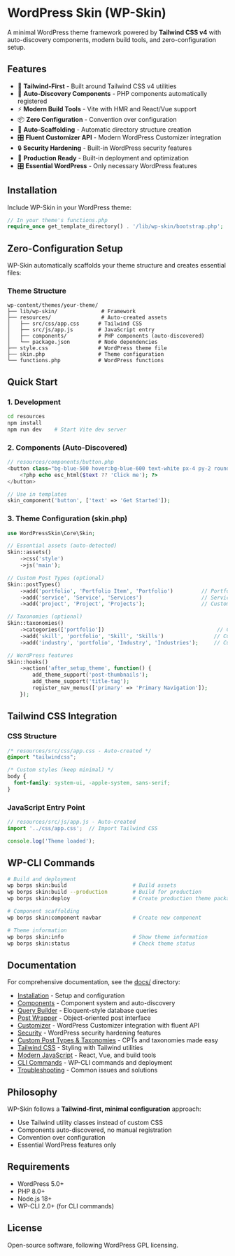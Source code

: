 # WordPress Skin (WP-Skin)

A minimal WordPress theme framework powered by **Tailwind CSS v4** with auto-discovery components, modern build tools, and zero-configuration setup.

## Features

- 🎨 **Tailwind-First** - Built around Tailwind CSS v4 utilities
- 🧩 **Auto-Discovery Components** - PHP components automatically registered
- ⚡ **Modern Build Tools** - Vite with HMR and React/Vue support
- 📦 **Zero Configuration** - Convention over configuration
- 🔧 **Auto-Scaffolding** - Automatic directory structure creation
- 🎛️ **Fluent Customizer API** - Modern WordPress Customizer integration
- 🔒 **Security Hardening** - Built-in WordPress security features
- 🚀 **Production Ready** - Built-in deployment and optimization
- 🎛️ **Essential WordPress** - Only necessary WordPress features

## Installation

Include WP-Skin in your WordPress theme:

```php
// In your theme's functions.php
require_once get_template_directory() . '/lib/wp-skin/bootstrap.php';
```

## Zero-Configuration Setup

WP-Skin automatically scaffolds your theme structure and creates essential files:

### Theme Structure
```
wp-content/themes/your-theme/
├── lib/wp-skin/              # Framework
├── resources/                # Auto-created assets
│   ├── src/css/app.css      # Tailwind CSS
│   ├── src/js/app.js        # JavaScript entry
│   ├── components/          # PHP components (auto-discovered)
│   └── package.json         # Node dependencies
├── style.css                # WordPress theme file
├── skin.php                 # Theme configuration
└── functions.php            # WordPress functions
```

## Quick Start

### 1. Development
```bash
cd resources
npm install
npm run dev    # Start Vite dev server
```

### 2. Components (Auto-Discovered)
```php
// resources/components/button.php
<button class="bg-blue-500 hover:bg-blue-600 text-white px-4 py-2 rounded">
    <?php echo esc_html($text ?? 'Click me'); ?>
</button>
```

```php
// Use in templates
skin_component('button', ['text' => 'Get Started']);
```

### 3. Theme Configuration (skin.php)
```php
use WordPressSkin\Core\Skin;

// Essential assets (auto-detected)
Skin::assets()
    ->css('style')
    ->js('main');

// Custom Post Types (optional)
Skin::postTypes()
    ->add('portfolio', 'Portfolio Item', 'Portfolio')         // Portfolio post type
    ->add('service', 'Service', 'Services')                   // Services post type
    ->add('project', 'Project', 'Projects');                  // Custom project post type

// Taxonomies (optional)
Skin::taxonomies()
    ->categories(['portfolio'])                                    // Categories for portfolio
    ->add('skill', 'portfolio', 'Skill', 'Skills')                // Custom skill taxonomy
    ->add('industry', 'portfolio', 'Industry', 'Industries');     // Custom industry taxonomy

// WordPress features
Skin::hooks()
    ->action('after_setup_theme', function() {
        add_theme_support('post-thumbnails');
        add_theme_support('title-tag');
        register_nav_menus(['primary' => 'Primary Navigation']);
    });
```

## Tailwind CSS Integration

### CSS Structure
```css
/* resources/src/css/app.css - Auto-created */
@import "tailwindcss";

/* Custom styles (keep minimal) */
body {
  font-family: system-ui, -apple-system, sans-serif;
}
```

### JavaScript Entry Point
```javascript
// resources/src/js/app.js - Auto-created
import '../css/app.css';  // Import Tailwind CSS

console.log('Theme loaded');
```

## WP-CLI Commands

```bash
# Build and deployment
wp borps skin:build                     # Build assets
wp borps skin:build --production        # Build for production
wp borps skin:deploy                    # Create production theme package

# Component scaffolding
wp borps skin:component navbar          # Create new component

# Theme information
wp borps skin:info                      # Show theme information
wp borps skin:status                    # Check theme status
```

## Documentation

For comprehensive documentation, see the [docs/](docs/) directory:

- [Installation](docs/installation.md) - Setup and configuration
- [Components](docs/components.md) - Component system and auto-discovery
- [Query Builder](docs/query-builder.md) - Eloquent-style database queries
- [Post Wrapper](docs/post-wrapper.md) - Object-oriented post interface
- [Customizer](docs/customizer.md) - WordPress Customizer integration with fluent API
- [Security](docs/security.md) - WordPress security hardening features
- [Custom Post Types & Taxonomies](docs/post-types-taxonomies.md) - CPTs and taxonomies made easy
- [Tailwind CSS](docs/tailwind.md) - Styling with Tailwind utilities
- [Modern JavaScript](docs/javascript.md) - React, Vue, and build tools
- [CLI Commands](docs/cli.md) - WP-CLI commands and deployment
- [Troubleshooting](docs/troubleshooting.md) - Common issues and solutions

## Philosophy

WP-Skin follows a **Tailwind-first, minimal configuration** approach:
- Use Tailwind utility classes instead of custom CSS
- Components auto-discovered, no manual registration
- Convention over configuration
- Essential WordPress features only

## Requirements

- WordPress 5.0+
- PHP 8.0+
- Node.js 18+
- WP-CLI 2.0+ (for CLI commands)

## License

Open-source software, following WordPress GPL licensing.
